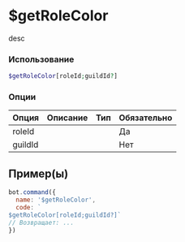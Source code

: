 # $getRoleColor
desc
### Использование
```php
$getRoleColor[roleId;guildId?]
```

### Опции

| Опция | Описание | Тип | Обязательно |
|--------|-------------|------|----------|
| roleId |  |  | Да | 
| guildId |  |  | Нет | 
## Пример(ы)

```javascript
bot.command({
  name: '$getRoleColor',
  code: `
$getRoleColor[roleId;guildId?]`
// Возвращает: ...
})
```